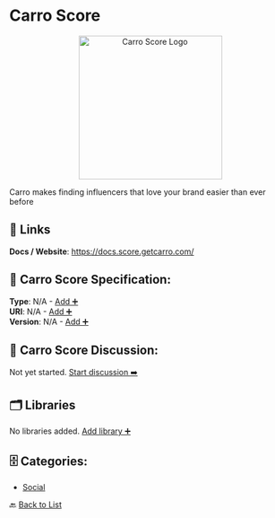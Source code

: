 # Carro Score
<p align="center">
    <img width="256" src="https://raw.githubusercontent.com/apis-list/apis-list/main/apis/carro-score/logo_256x256.png" alt="Carro Score Logo"/>
</p>
Carro makes finding influencers that love your brand easier than ever before

##  🔗 Links
**Docs / Website**: https://docs.score.getcarro.com/

## 🧬 Carro Score Specification:
**Type**: N/A - [Add ➕](https://github.com/apis-list/apis-list/edit/main/apis.yaml#L2544)  
**URI**: N/A - [Add ➕](https://github.com/apis-list/apis-list/edit/main/apis.yaml#L2544)  
**Version**: N/A - [Add ➕](https://github.com/apis-list/apis-list/edit/main/apis.yaml#L2544)

## 💬 Carro Score Discussion:
Not yet started. [Start discussion ➡️](https://github.com/apis-list/apis-list/discussions/new)

## 🗂️ Libraries

No libraries added. [Add library ➕](https://github.com/apis-list/apis-list/edit/main/apis.yaml#L2544)    


## 🗄️ Categories:
- [Social](https://github.com/apis-list/apis-list#social-)

🔙  [Back to List](https://github.com/apis-list/apis-list)
